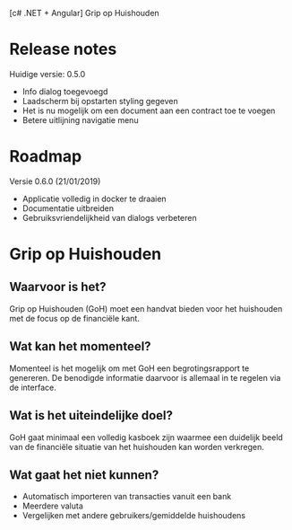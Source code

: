 [c# .NET + Angular] Grip op Huishouden

# Release notes
Huidige versie: 0.5.0
- Info dialog toegevoegd
- Laadscherm bij opstarten styling gegeven
- Het is nu mogelijk om een document aan een contract toe te voegen
- Betere uitlijning navigatie menu

# Roadmap
Versie 0.6.0 (21/01/2019)
- Applicatie volledig in docker te draaien
- Documentatie uitbreiden
- Gebruiksvriendelijkheid van dialogs verbeteren

# Grip op Huishouden
## Waarvoor is het?
Grip op Huishouden (GoH) moet een handvat bieden voor het huishouden met de focus op de financiële kant.

## Wat kan het momenteel?
Momenteel is het mogelijk om met GoH een begrotingsrapport te genereren. De benodigde informatie daarvoor is allemaal in te regelen via de interface.

## Wat is het uiteindelijke doel?
GoH gaat minimaal een volledig kasboek zijn waarmee een duidelijk beeld van de financiële situatie van het huishouden kan worden verkregen.

## Wat gaat het niet kunnen?
- Automatisch importeren van transacties vanuit een bank
- Meerdere valuta
- Vergelijken met andere gebruikers/gemiddelde huishoudens